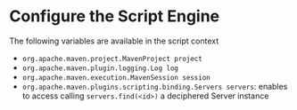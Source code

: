 # Configure the Script Engine
<!--
Licensed to the Apache Software Foundation (ASF) under one
or more contributor license agreements.  See the NOTICE file
distributed with this work for additional information
regarding copyright ownership.  The ASF licenses this file
to you under the Apache License, Version 2.0 (the
"License"); you may not use this file except in compliance
with the License.  You may obtain a copy of the License at

    http://www.apache.org/licenses/LICENSE-2.0

Unless required by applicable law or agreed to in writing,
software distributed under the License is distributed on an
"AS IS" BASIS, WITHOUT WARRANTIES OR CONDITIONS OF ANY
KIND, either express or implied.  See the License for the
specific language governing permissions and limitations
under the License.
-->

The following variables are available in the script context

 * `org.apache.maven.project.MavenProject project`
 * `org.apache.maven.plugin.logging.Log log`
 * `org.apache.maven.execution.MavenSession session`
 * `org.apache.maven.plugins.scripting.binding.Servers servers`: enables to access calling `servers.find(<id>)` a deciphered Server instance
